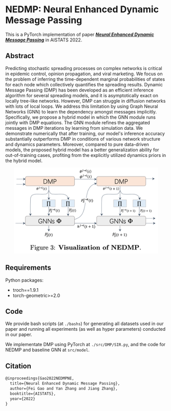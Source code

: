 # NEDMP: Neural Enhanced Dynamic Message Passing

This is a PyTorch implementation of paper ***[Neural Enhanced Dynamic Message Passing](https://arxiv.org/abs/2202.06496)*** in AISTATS 2022.

## Abstract
Predicting stochastic spreading processes on complex networks is critical in epidemic control, opinion propagation, and viral marketing. We focus on the problem of inferring the time-dependent marginal probabilities of states for each node which collectively quantifies the spreading results. Dynamic Message Passing (DMP) has been developed as an efficient inference algorithm for several spreading models, and it is asymptotically exact on locally tree-like networks. However, DMP can struggle in diffusion networks with lots of local loops. We address this limitation by using Graph Neural Networks (GNN) to learn the dependency amongst messages implicitly. Specifically, we propose a hybrid model in which the GNN module runs jointly with DMP equations. The GNN module refines the aggregated messages in DMP iterations by learning from simulation data. We demonstrate numerically that after training, our model's inference accuracy substantially outperforms DMP in conditions of various network structure and dynamics parameters. Moreover, compared to pure data-driven models, the proposed hybrid model has a better generalization ability for out-of-training cases, profiting from the explicitly utilized dynamics priors in the hybrid model.
<p align="center">
  <img src="./NEDMP_vis.png" width="450" title="hover text">
</p>

## Requirements
Python packages:
- troch==1.9.1
- torch-geometric>=2.0

## Code
We provide bash scripts (at `./bashs`) for generating all datasets used in our paper and running all experiments (as well as hyper parameters) conducted in our paper.

We implementate DMP using PyTorch at `./src/DMP/SIR.py`, and the code for NEDMP and baseline GNN at `src/model`.

## Citation

```
@inproceedings{Gao2022NEDMPNE,
  title={Neural Enhanced Dynamic Message Passing},
  author={Fei Gao and Yan Zhang and Jiang Zhang},
  booktitle={AISTATS},
  year={2022}
}
```

